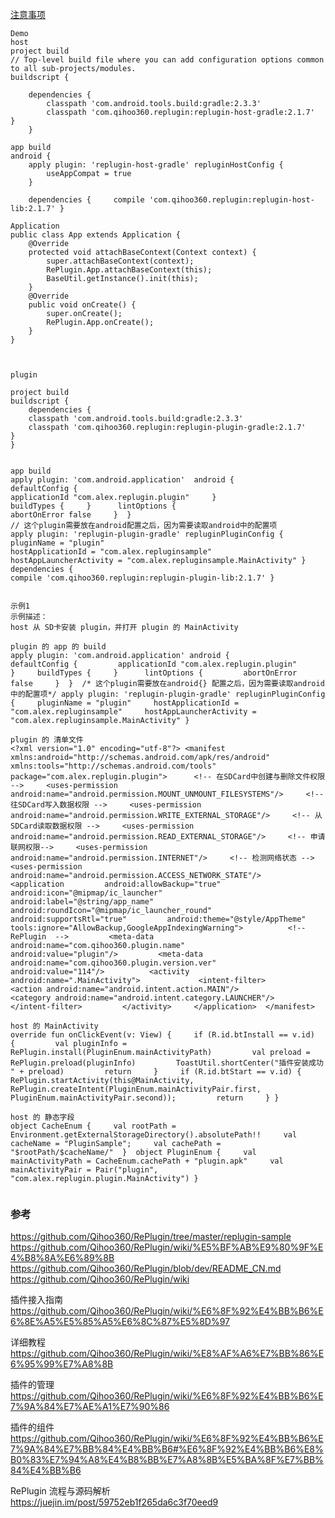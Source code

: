 [注意事项](replugin/Attention_SameClass_DifferentFile.md)  

```
Demo
host
project build
// Top-level build file where you can add configuration options common to all sub-projects/modules.  
buildscript {     
    
    dependencies {         
        classpath 'com.android.tools.build:gradle:2.3.3'         
        classpath 'com.qihoo360.replugin:replugin-host-gradle:2.1.7'      } 
    }
    
app build
android {     
    apply plugin: 'replugin-host-gradle' repluginHostConfig {     
        useAppCompat = true 
    } 
     
    dependencies {     compile 'com.qihoo360.replugin:replugin-host-lib:2.1.7' }

Application
public class App extends Application {      
    @Override     
    protected void attachBaseContext(Context context) {         
        super.attachBaseContext(context);         
        RePlugin.App.attachBaseContext(this);         
        BaseUtil.getInstance().init(this);     
    }      
    @Override     
    public void onCreate() {         
        super.onCreate();         
        RePlugin.App.onCreate();     
    }      
}



plugin

project build
buildscript {     
    dependencies {         
    classpath 'com.android.tools.build:gradle:2.3.3'         
    classpath 'com.qihoo360.replugin:replugin-plugin-gradle:2.1.7'     
}
} 
   

app build
apply plugin: 'com.android.application'  android {     
defaultConfig {         
applicationId "com.alex.replugin.plugin"     }     
buildTypes {     }      lintOptions {         
abortOnError false     }  }   
// 这个plugin需要放在android配置之后，因为需要读取android中的配置项 
apply plugin: 'replugin-plugin-gradle' repluginPluginConfig {     
pluginName = "plugin"     
hostApplicationId = "com.alex.repluginsample"     
hostAppLauncherActivity = "com.alex.repluginsample.MainActivity" }  
dependencies {     
compile 'com.qihoo360.replugin:replugin-plugin-lib:2.1.7' }


示例1
示例描述：
host 从 SD卡安装 plugin，并打开 plugin 的 MainActivity

plugin 的 app 的 build
apply plugin: 'com.android.application' android {     
defaultConfig {         applicationId "com.alex.replugin.plugin"     }     buildTypes {     }      lintOptions {         abortOnError false     }  }  /* 这个plugin需要放在android{} 配置之后，因为需要读取android中的配置项*/ apply plugin: 'replugin-plugin-gradle' repluginPluginConfig {     pluginName = "plugin"     hostApplicationId = "com.alex.repluginsample"     hostAppLauncherActivity = "com.alex.repluginsample.MainActivity" } 

plugin 的 清单文件
<?xml version="1.0" encoding="utf-8"?> <manifest xmlns:android="http://schemas.android.com/apk/res/android"           xmlns:tools="http://schemas.android.com/tools"           package="com.alex.replugin.plugin">      <!-- 在SDCard中创建与删除文件权限 -->     <uses-permission android:name="android.permission.MOUNT_UNMOUNT_FILESYSTEMS"/>     <!-- 往SDCard写入数据权限 -->     <uses-permission android:name="android.permission.WRITE_EXTERNAL_STORAGE"/>     <!-- 从SDCard读取数据权限 -->     <uses-permission android:name="android.permission.READ_EXTERNAL_STORAGE"/>     <!-- 申请联网权限-->     <uses-permission android:name="android.permission.INTERNET"/>     <!-- 检测网络状态 -->     <uses-permission android:name="android.permission.ACCESS_NETWORK_STATE"/>       <application         android:allowBackup="true"         android:icon="@mipmap/ic_launcher"         android:label="@string/app_name"         android:roundIcon="@mipmap/ic_launcher_round"         android:supportsRtl="true"         android:theme="@style/AppTheme"         tools:ignore="AllowBackup,GoogleAppIndexingWarning">          <!--RePlugin  -->         <meta-data             android:name="com.qihoo360.plugin.name"             android:value="plugin"/>         <meta-data             android:name="com.qihoo360.plugin.version.ver"             android:value="114"/>          <activity android:name=".MainActivity">             <intent-filter>                 <action android:name="android.intent.action.MAIN"/>                  <category android:name="android.intent.category.LAUNCHER"/>             </intent-filter>         </activity>     </application>  </manifest>

host 的 MainActivity
override fun onClickEvent(v: View) {     if (R.id.btInstall == v.id) {         val pluginInfo = RePlugin.install(PluginEnum.mainActivityPath)         val preload = RePlugin.preload(pluginInfo)         ToastUtil.shortCenter("插件安装成功 " + preload)         return     }     if (R.id.btStart == v.id) {         RePlugin.startActivity(this@MainActivity, RePlugin.createIntent(PluginEnum.mainActivityPair.first, PluginEnum.mainActivityPair.second));         return     } }

host 的 静态字段
object CacheEnum {     val rootPath = Environment.getExternalStorageDirectory().absolutePath!!     val cacheName = "PluginSample";     val cachePath = "$rootPath/$cacheName/"  }  object PluginEnum {     val mainActivityPath = CacheEnum.cachePath + "plugin.apk"     val mainActivityPair = Pair("plugin", "com.alex.replugin.plugin.MainActivity") }


```

### 参考  
https://github.com/Qihoo360/RePlugin/tree/master/replugin-sample  
https://github.com/Qihoo360/RePlugin/wiki/%E5%BF%AB%E9%80%9F%E4%B8%8A%E6%89%8B  
https://github.com/Qihoo360/RePlugin/blob/dev/README_CN.md  
https://github.com/Qihoo360/RePlugin/wiki  

插件接入指南  
https://github.com/Qihoo360/RePlugin/wiki/%E6%8F%92%E4%BB%B6%E6%8E%A5%E5%85%A5%E6%8C%87%E5%8D%97  

详细教程  
https://github.com/Qihoo360/RePlugin/wiki/%E8%AF%A6%E7%BB%86%E6%95%99%E7%A8%8B  

插件的管理  
https://github.com/Qihoo360/RePlugin/wiki/%E6%8F%92%E4%BB%B6%E7%9A%84%E7%AE%A1%E7%90%86  

插件的组件  
https://github.com/Qihoo360/RePlugin/wiki/%E6%8F%92%E4%BB%B6%E7%9A%84%E7%BB%84%E4%BB%B6#%E6%8F%92%E4%BB%B6%E8%B0%83%E7%94%A8%E4%B8%BB%E7%A8%8B%E5%BA%8F%E7%BB%84%E4%BB%B6  

RePlugin 流程与源码解析  
https://juejin.im/post/59752eb1f265da6c3f70eed9  

